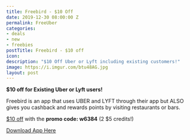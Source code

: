 ```yaml
---
title: Freebird - $10 Off
date: 2019-12-30 08:00:00 Z
permalink: FreeUber
categories:
- deals
- new
- freebies
postTitle: Freebird - $10 off
icon: 
description: "$10 Off Uber or Lyft including existing customers!"
image: https://i.imgur.com/btu48AG.jpg
layout: post
---
```


**$10 off for Existing Uber or Lyft users!**

Freebird is an app that uses UBER and LYFT through their app but ALSO gives you cashback and rewards points by visiting restaurants or bars.

[$10 off](https://my.fbird.co/ihjn0yPJqS) with the **promo code: w6384** (2 $5 credits!)


[Download App Here](https://my.fbird.co/ihjn0yPJqS)